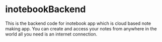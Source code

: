 # inotebookBackend

This is the backend code for inotebook app which is cloud based note making app. You can create and access your notes from anywhere in the world all you need is an internet connection.
